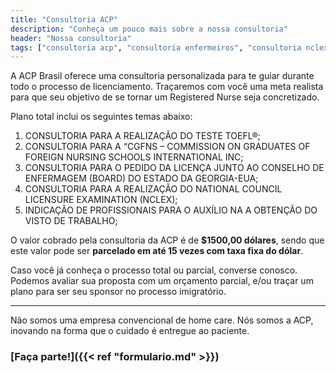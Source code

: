 ```yaml
---
title: "Consultoria ACP"
description: "Conheça um pouco mais sobre a nossa consultoria"
header: "Nossa consultoria"
tags: ["consultoria acp", "consultoria enfermeiros", "consultoria nclex", "consultoria validação de diploma"]
---
```


A ACP Brasil oferece uma consultoria personalizada para te guiar durante todo o processo de licenciamento. Traçaremos com você uma meta realista para que seu objetivo de se tornar um Registered Nurse seja concretizado.

Plano total inclui os seguintes temas abaixo:

1. CONSULTORIA PARA A REALIZAÇÃO DO TESTE TOEFL&reg;;
2. CONSULTORIA PARA A “CGFNS – COMMISSION ON GRADUATES OF FOREIGN NURSING SCHOOLS INTERNATIONAL INC;
3. CONSULTORIA PARA O PEDIDO DA LICENÇA JUNTO AO CONSELHO DE ENFERMAGEM (BOARD) DO ESTADO DA GEORGIA-EUA;
4. CONSULTORIA PARA A REALIZAÇÃO DO NATIONAL COUNCIL LICENSURE EXAMINATION (NCLEX);
5. INDICAÇÃO DE PROFISSIONAIS PARA O AUXÍLIO NA A OBTENÇÃO DO VISTO DE TRABALHO;

O valor cobrado pela consultoria da ACP é de **$1500,00 dólares**, sendo que este valor pode ser **parcelado em até 15 vezes com taxa fixa do dólar**.

Caso você já conheça o processo total ou parcial, converse conosco. Podemos avaliar sua proposta com um orçamento parcial, e/ou traçar um plano para ser seu sponsor no processo imigratório.

<!-- markdownlint-disable MD033 -->
<div class="row">
  <hr class="acp-hr variation-2 margin-lg-top">
</div>
<p class="bold">Não somos uma empresa convencional de home care. Nós somos a ACP, inovando na forma que o cuidado é entregue ao paciente.</p>
<!-- markdownlint-enable MD033 -->

### [Faça parte!]({{< ref "formulario.md" >}})
